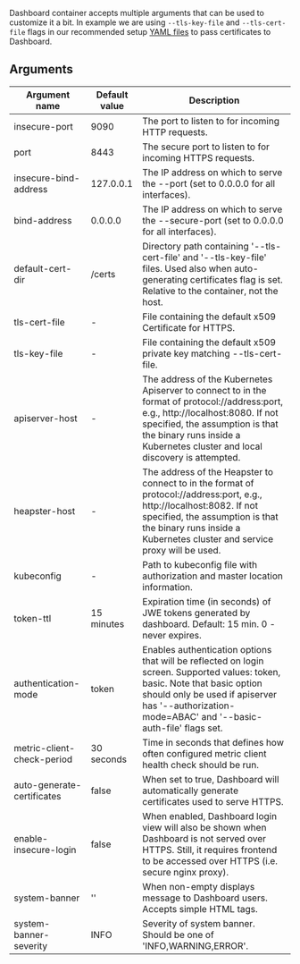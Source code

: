 Dashboard container accepts multiple arguments that can be used to customize it a bit. In example we are using `--tls-key-file` and `--tls-cert-file` flags in our recommended setup [YAML files](https://github.com/kubernetes/dashboard/blob/master/src/deploy/recommended/kubernetes-dashboard.yaml#L114) to pass certificates to Dashboard.

## Arguments

| Argument name              | Default value | Description                                                                                                                                                                                                                                         |
|----------------------------|---------------|-----------------------------------------------------------------------------------------------------------------------------------------------------------------------------------------------------------------------------------------------------|
| insecure-port              | 9090          | The port to listen to for incoming HTTP requests.                                                                                                                                                                                                   |
| port                       | 8443          | The secure port to listen to for incoming HTTPS requests.                                                                                                                                                                                           |
| insecure-bind-address      | 127.0.0.1     | The IP address on which to serve the --port (set to 0.0.0.0 for all interfaces).                                                                                                                                                                    |
| bind-address               | 0.0.0.0       | The IP address on which to serve the --secure-port (set to 0.0.0.0 for all interfaces).                                                                                                                                                             |
| default-cert-dir           | /certs        | Directory path containing '--tls-cert-file' and '--tls-key-file' files. Used also when auto-generating certificates flag is set. Relative to the container, not the host.                                                                                                                   |
| tls-cert-file              | -             | File containing the default x509 Certificate for HTTPS.                                                                                                                                                                                             |
| tls-key-file               | -             | File containing the default x509 private key matching --tls-cert-file.                                                                                                                                                                              |
| apiserver-host             | -             | The address of the Kubernetes Apiserver to connect to in the format of protocol://address:port, e.g., http://localhost:8080. If not specified, the assumption is that the binary runs inside a Kubernetes cluster and local discovery is attempted. |
| heapster-host              | -             | The address of the Heapster to connect to in the format of protocol://address:port, e.g., http://localhost:8082. If not specified, the assumption is that the binary runs inside a Kubernetes cluster and service proxy will be used.               |
| kubeconfig                 | -             | Path to kubeconfig file with authorization and master location information.                                                                                                                                                                         |
| token-ttl                  | 15 minutes    | Expiration time (in seconds) of JWE tokens generated by dashboard. Default: 15 min. 0 - never expires.                                                                                                                                              |
| authentication-mode        | token         | Enables authentication options that will be reflected on login screen. Supported values: token, basic. Note that basic option should only be used if apiserver has '--authorization-mode=ABAC' and '--basic-auth-file' flags set.   |
| metric-client-check-period | 30 seconds    | Time in seconds that defines how often configured metric client health check should be run.                                                                                                                                   |
| auto-generate-certificates | false         | When set to true, Dashboard will automatically generate certificates used to serve HTTPS.                                                                                                                                           |
| enable-insecure-login      | false         | When enabled, Dashboard login view will also be shown when Dashboard is not served over HTTPS. Still, it requires frontend to be accessed over HTTPS (i.e. secure nginx proxy).                                                                                                                                     |
| system-banner              | ''            | When non-empty displays message to Dashboard users. Accepts simple HTML tags.                                                                                                                          |
| system-banner-severity     | INFO          | Severity of system banner. Should be one of 'INFO,WARNING,ERROR'.                                                                                                                                      |
